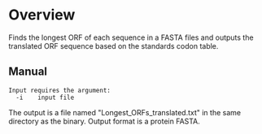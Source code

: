 # Overview
Finds the longest ORF of each sequence in a FASTA files and outputs the translated ORF sequence based on the standards codon table.

## Manual
```
Input requires the argument:
  -i    input file
  ```
The output is a file named "Longest_ORFs_translated.txt" in the same directory as the binary. Output format is a protein FASTA.
